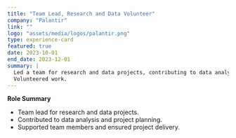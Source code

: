 ```yaml
---
title: "Team Lead, Research and Data Volunteer"
company: "Palantir"
link: ""
logo: "assets/media/logos/palantir.png"
type: experience-card
featured: true
date: 2023-10-01
end_date: 2023-12-01
summary: |
  Led a team for research and data projects, contributing to data analysis and project planning.
  Volunteered work.
---
```


**Role Summary**
- Team lead for research and data projects.
- Contributed to data analysis and project planning.
- Supported team members and ensured project delivery.